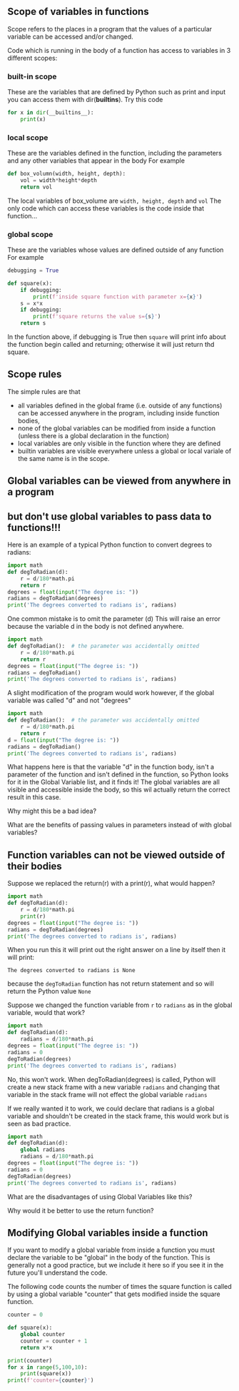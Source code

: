 
## Scope of variables in functions
Scope refers to the places in a program that the values of a particular variable can be accessed and/or changed.

Code which is running in the body of a function has access to variables in 3 different scopes:
### built-in scope
These are the variables that are defined by Python such as print and input you can access them with dir(__builtins__).
Try this code
``` python
for x in dir(__builtins__):
    print(x)
```

### local scope
These are the variables defined in the function, including the parameters and any other variables that appear in the body
For example
``` python
def box_volumn(width, height, depth):
    vol = width*height*depth
    return vol
```
The local variables of box_volume are ```width, height, depth``` and ```vol```
The only code which can access these variables is the code inside that function...

### global scope
These are the variables whose values are defined outside of any function
For example
``` python
debugging = True

def square(x):
    if debugging:
        print(f'inside square function with parameter x={x}')
    s = x*x
    if debugging:
        print(f'square returns the value s={s}')
    return s
```
In the function above, if debugging is True then ```square``` will print info about the function begin called and returning;
otherwise it will just return thd square.

## Scope rules
The simple rules are that 
* all variables defined in the global frame (i.e. outside of any functions) can be accessed anywhere in the program, including inside function bodies,
* none of the global variables can be modified from inside a function (unless there is a global declaration in the function)
* local variables are only visible in the function where they are defined
* builtin variables are visible everywhere unless a global or local variale of the same name is in the scope.


## Global variables can be viewed from anywhere in a program
## but don't use global variables to pass data to functions!!!
Here is an example of a typical Python function to convert degrees to radians:
``` python
import math
def degToRadian(d):
    r = d/180*math.pi
    return r
degrees = float(input("The degree is: "))
radians = degToRadian(degrees)
print('The degrees converted to radians is', radians)
```
One common mistake is to omit the parameter (d) 
This will raise an error because the variable d in the body is not defined anywhere.

``` python
import math
def degToRadian():  # the parameter was accidentally omitted
    r = d/180*math.pi
    return r
degrees = float(input("The degree is: "))
radians = degToRadian()
print('The degrees converted to radians is', radians)
```


A slight modification of the program would work however, if the global variable was called "d" and not "degrees"
``` python
import math
def degToRadian():  # the parameter was accidentally omitted
    r = d/180*math.pi
    return r
d = float(input("The degree is: "))
radians = degToRadian()
print('The degrees converted to radians is', radians)
```
What happens here is that the variable "d" in the function body, isn't a parameter of the function and isn't defined in the function, so Python looks for it in the Global Variable list, and it finds it!  The global variables are all visible and accessible inside the body, so this wil actually return the correct result in this case.

Why might this be a bad idea?  

What are the benefits of passing values in parameters instead of with global variables?

## Function variables can not be viewed outside of their bodies
Suppose we replaced the return(r) with a print(r), what would happen?

``` python
import math
def degToRadian(d):
    r = d/180*math.pi
    print(r)
degrees = float(input("The degree is: "))
radians = degToRadian(degrees)
print('The degrees converted to radians is', radians)
```
When you run this it will print out the right answer on a line by itself then it will print:
``` text
The degrees converted to radians is None
```
because the ```degToRadian``` function has not return statement and so will return the Python value ```None```

Suppose we changed the function variable from ```r``` to ```radians``` as in the global variable, 
would that work?

``` python
import math
def degToRadian(d):
    radians = d/180*math.pi
degrees = float(input("The degree is: "))
radians = 0
degToRadian(degrees)
print('The degrees converted to radians is', radians)
```

No, this won't work.
When degToRadian(degrees) is called, Python will create a new stack frame with
a new variable ```radians``` and changing that variable in the stack frame will
not effect the global variable ```radians```

If we really wanted it to work, we could declare that radians is a global variable
and shouldn't be created in the stack frame, this would work but is seen as bad practice.

``` python
import math
def degToRadian(d):
    global radians
    radians = d/180*math.pi
degrees = float(input("The degree is: "))
radians = 0
degToRadian(degrees)
print('The degrees converted to radians is', radians)
```

What are the disadvantages of using Global Variables like this?

Why would it be better to use the return function?

## Modifying Global variables inside a function
If you want to modify a global variable from inside a function you must 
declare the variable to be "global" in the body of the function.
This is generally not a good practice, but we include it here so if you see it
in the future you'll understand the code.

The following code counts the number of times the square function is called
by using a global variable "counter" that gets modified inside the square function.

``` python
counter = 0

def square(x):
    global counter
    counter = counter + 1
    return x*x

print(counter)
for x in range(5,100,10):
    print(square(x))
print(f'counter={counter}')
```
